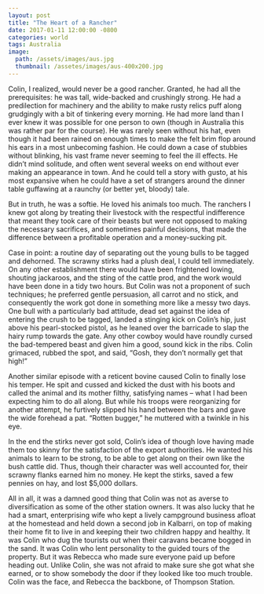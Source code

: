 ```yaml
---
layout: post
title: "The Heart of a Rancher"
date: 2017-01-11 12:00:00 -0800
categories: world
tags: Australia
image:
  path: /assets/images/aus.jpg
  thumbnail: /assetes/images/aus-400x200.jpg
---
```

Colin, I realized, would never be a good rancher. Granted, he had all the prerequisites: he was tall, wide-backed and crushingly strong. He had a predilection for machinery and the ability to make rusty relics puff along grudgingly with a bit of tinkering every morning. He had more land than I ever knew it was possible for one person to own (though in Australia this was rather par for the course). He was rarely seen without his hat, even though it had been rained on enough times to make the felt brim flop around his ears in a most unbecoming fashion. He could down a case of stubbies without blinking, his vast frame never seeming to feel the ill effects. He didn’t mind solitude, and often went several weeks on end without ever making an appearance in town. And he could tell a story with gusto, at his most expansive when he could have a set of strangers around the dinner table guffawing at a raunchy (or better yet, bloody) tale.

But in truth, he was a softie. He loved his animals too much. The ranchers I knew got along by treating their livestock with the respectful indifference that meant they took care of their beasts but were not opposed to making the necessary sacrifices, and sometimes painful decisions, that made the difference between a profitable operation and a money-sucking pit.

Case in point: a routine day of separating out the young bulls to be tagged and dehorned. The scrawny stirks had a plush deal, I could tell immediately. On any other establishment there would have been frightened lowing, shouting jackaroos, and the sting of the cattle prod, and the work would have been done in a tidy two hours. But Colin was not a proponent of such techniques; he preferred gentle persuasion, all carrot and no stick, and consequently the work got done in something more like a messy two days. One bull with a particularly bad attitude, dead set against the idea of entering the crush to be tagged, landed a stinging kick on Colin’s hip, just above his pearl-stocked pistol, as he leaned over the barricade to slap the hairy rump towards the gate. Any other cowboy would have roundly cursed the bad-tempered beast and given him a good, sound kick in the ribs. Colin grimaced, rubbed the spot, and said, “Gosh, they don’t normally get that high!”

Another similar episode with a reticent bovine caused Colin to finally lose his temper. He spit and cussed and kicked the dust with his boots and called the animal and its mother filthy, satisfying names – what I had been expecting him to do all along. But while his troops were reorganizing for another attempt, he furtively slipped his hand between the bars and gave the wide forehead a pat. “Rotten bugger,” he muttered with a twinkle in his eye.

In the end the stirks never got sold, Colin’s idea of though love having made them too skinny for the satisfaction of the export authorities. He wanted his animals to learn to be strong, to be able to get along on their own like the bush cattle did. Thus, though their character was well accounted for, their scrawny flanks earned him no money. He kept the stirks, saved a few pennies on hay, and lost $5,000 dollars.

All in all, it was a damned good thing that Colin was not as averse to diversification as some of the other station owners. It was also lucky that he had a smart, enterprising wife who kept a lively campground business afloat at the homestead and held down a second job in Kalbarri, on top of making their home fit to live in and keeping their two children happy and healthy. It was Colin who dug the tourists out when their caravans became bogged in the sand. It was Colin who lent personality to the guided tours of the property. But it was Rebecca who made sure everyone paid up before heading out. Unlike Colin, she was not afraid to make sure she got what she earned, or to show somebody the door if they looked like too much trouble.  Colin was the face, and Rebecca the backbone, of Thompson Station.
